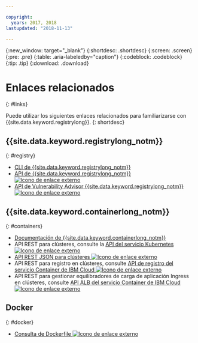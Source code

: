 ```yaml
---

copyright:
  years: 2017, 2018
lastupdated: "2018-11-13"

---
```


{:new_window: target="_blank"}
{:shortdesc: .shortdesc}
{:screen: .screen}
{:pre: .pre}
{:table: .aria-labeledby="caption"}
{:codeblock: .codeblock}
{:tip: .tip}
{:download: .download}

# Enlaces relacionados
{: #links}

Puede utilizar los siguientes enlaces relacionados para familiarizarse con {{site.data.keyword.registrylong}}.
{: shortdesc}

## {{site.data.keyword.registrylong_notm}}
{: #registry}

- [CLI de {{site.data.keyword.registrylong_notm}}](/docs/services/Registry/registry_cli.html)
- [API de {{site.data.keyword.registrylong_notm}} ![Icono de enlace externo](../../icons/launch-glyph.svg "Icono de enlace externo")](https://console.bluemix.net/apidocs/container-registry)
- [API de Vulnerability Advisor {{site.data.keyword.registrylong_notm}}![Icono de enlace externo](../../icons/launch-glyph.svg "Icono de enlace externo")](https://console.bluemix.net/apidocs/container-registry/va)

## {{site.data.keyword.containerlong_notm}}
{: #containers}

- [Documentación de {{site.data.keyword.containerlong_notm}}](/docs/containers/container_index.html#container_index)
- API REST para clústeres, consulte la [API del servicio Kubernetes ![Icono de enlace externo](../../icons/launch-glyph.svg "Icono de enlace externo")](https://containers.bluemix.net/swagger-api/)
- [API REST JSON para clústeres ![Icono de enlace externo](../../icons/launch-glyph.svg "Icono de enlace externo")](https://containers.bluemix.net/swagger-api/swagger.json)
- API REST para registro en clústeres, consulte [API de registro del servicio Container de IBM Cloud ![Icono de enlace externo](../../icons/launch-glyph.svg "Icono de enlace externo")](https://us-south.containers.bluemix.net/swagger-logging/)
- API REST para gestionar equilibradores de carga de aplicación Ingress en clústeres, consulte [API ALB del servicio Container de IBM Cloud ![Icono de enlace externo](../../icons/launch-glyph.svg "Icono de enlace externo")](https://us-south.containers.bluemix.net/swagger-alb-api/)

## Docker
{: #docker}

- [Consulta de Dockerfile ![Icono de enlace externo](../../icons/launch-glyph.svg "Icono de enlace externo")](https://docs.docker.com/engine/reference/builder/)
